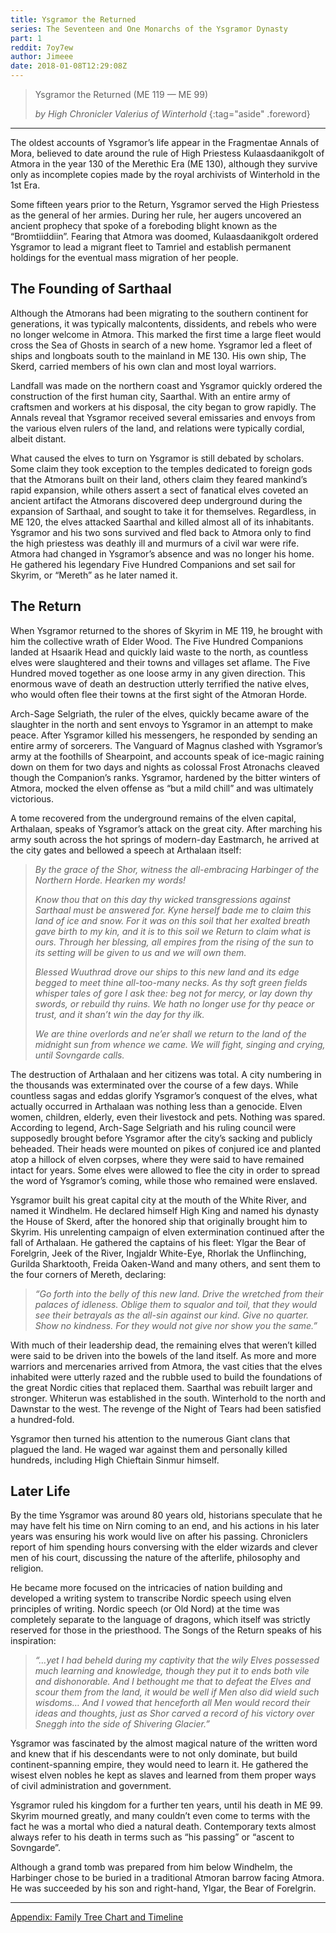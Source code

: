 ```yaml
---
title: Ysgramor the Returned
series: The Seventeen and One Monarchs of the Ysgramor Dynasty
part: 1
reddit: 7oy7ew
author: Jimeee
date: 2018-01-08T12:29:08Z
---
```


> Ysgramor the Returned (ME 119 — ME 99)
>
> _by High Chronicler Valerius of Winterhold_
{:tag="aside" .foreword}

---

The oldest accounts of Ysgramor’s life appear in the Fragmentae Annals of Mora,
believed to date around the rule of High Priestess Kulaasdaanikgolt of Atmora in
the year 130 of the Merethic Era (ME 130), although they survive only as
incomplete copies made by the royal archivists of Winterhold in the 1st Era.

Some fifteen years prior to the Return, Ysgramor served the High Priestess as
the general of her armies. During her rule, her augers uncovered an ancient
prophecy that spoke of a foreboding blight known as the “Bromtiiddiin”. Fearing
that Atmora was doomed, Kulaasdaanikgolt ordered Ysgramor to lead a migrant
fleet to Tamriel and establish permanent holdings for the eventual mass
migration of her people.

## The Founding of Sarthaal

Although the Atmorans had been migrating to the southern continent for
generations, it was typically malcontents, dissidents, and rebels who were no
longer welcome in Atmora. This marked the first time a large fleet would cross
the Sea of Ghosts in search of a new home. Ysgramor led a fleet of ships and
longboats south to the mainland in ME 130. His own ship, The Skerd, carried
members of his own clan and most loyal warriors.

Landfall was made on the northern coast and Ysgramor quickly ordered the
construction of the first human city, Saarthal. With an entire army of craftsmen
and workers at his disposal, the city began to grow rapidly. The Annals reveal
that Ysgramor received several emissaries and envoys from the various elven
rulers of the land, and relations were typically cordial, albeit distant.

What caused the elves to turn on Ysgramor is still debated by scholars. Some
claim they took exception to the temples dedicated to foreign gods that the
Atmorans built on their land, others claim they feared mankind’s rapid
expansion, while others assert a sect of fanatical elves coveted an ancient
artifact the Atmorans discovered deep underground during the expansion of
Sarthaal, and sought to take it for themselves. Regardless, in ME 120, the elves
attacked Saarthal and killed almost all of its inhabitants. Ysgramor and his two
sons survived and fled back to Atmora only to find the high priestess was
deathly ill and murmurs of a civil war were rife. Atmora had changed in
Ysgramor’s absence and was no longer his home. He gathered his legendary Five
Hundred Companions and set sail for Skyrim, or “Mereth” as he later named it.

## The Return

When Ysgramor returned to the shores of Skyrim in ME 119, he brought with him
the collective wrath of Elder Wood. The Five Hundred Companions landed at
Hsaarik Head and quickly laid waste to the north, as countless elves were
slaughtered and their towns and villages set aflame. The Five Hundred moved
together as one loose army in any given direction. This enormous wave of death
an destruction utterly terrified the native elves, who would often flee their
towns at the first sight of the Atmoran Horde.

Arch-Sage Selgriath, the ruler of the elves, quickly became aware of the
slaughter in the north and sent envoys to Ysgramor in an attempt to make peace.
After Ysgramor killed his messengers, he responded by sending an entire army of
sorcerers. The Vanguard of Magnus clashed with Ysgramor’s army at the foothills
of Shearpoint, and accounts speak of ice-magic raining down on them for two days
and nights as colossal Frost Atronachs cleaved though the Companion’s ranks.
Ysgramor, hardened by the bitter winters of Atmora, mocked the elven offense as
“but a mild chill” and was ultimately victorious.

A tome recovered from the underground remains of the elven capital, Arthalaan,
speaks of Ysgramor’s attack on the great city. After marching his army south
across the hot springs of modern-day Eastmarch, he arrived at the city gates and
bellowed a speech at Arthalaan itself:

> _By the grace of the Shor, witness the all-embracing Harbinger of the Northern
> Horde. Hearken my words!_
>
> _Know thou that on this day thy wicked transgressions against Sarthaal must be
> answered for. Kyne herself bade me to claim this land of ice and snow. For it
> was on this soil that her exalted breath gave birth to my kin, and it is to
> this soil we Return to claim what is ours. Through her blessing, all empires
> from the rising of the sun to its setting will be given to us and we will own
> them._
>
> _Blessed Wuuthrad drove our ships to this new land and its edge begged to meet
> thine all-too-many necks. As thy soft green fields whisper tales of gore I ask
> thee: beg not for mercy, or lay down thy swords, or rebuild thy ruins. We hath
> no longer use for thy peace or trust, and it shan’t win the day for thy ilk._
>
> _We are thine overlords and ne’er shall we return to the land of the midnight
> sun from whence we came. We will fight, singing and crying, until Sovngarde
> calls._

The destruction of Arthalaan and her citizens was total. A city numbering in the
thousands was exterminated over the course of a few days. While countless sagas
and eddas glorify Ysgramor’s conquest of the elves, what actually occurred in
Arthalaan was nothing less than a genocide. Elven women, children, elderly, even
their livestock and pets. Nothing was spared. According to legend, Arch-Sage
Selgriath and his ruling council were supposedly brought before Ysgramor after
the city’s sacking and publicly beheaded. Their heads were mounted on pikes of
conjured ice and planted atop a hillock of elven corpses, where they were said
to have remained intact for years. Some elves were allowed to flee the city in
order to spread the word of Ysgramor’s coming, while those who remained were
enslaved.

Ysgramor built his great capital city at the mouth of the White River, and named
it Windhelm. He declared himself High King and named his dynasty the House of
Skerd, after the honored ship that originally brought him to Skyrim. His
unrelenting campaign of elven extermination continued after the fall of
Arthalaan. He gathered the captains of his fleet: Ylgar the Bear of Forelgrin,
Jeek of the River, Ingjaldr White-Eye, Rhorlak the Unflinching, Gurilda
Sharktooth, Freida Oaken-Wand and many others, and sent them to the four corners
of Mereth, declaring:

> _“Go forth into the belly of this new land. Drive the wretched from their
> palaces of idleness. Oblige them to squalor and toil, that they would see
> their betrayals as the all-sin against our kind. Give no quarter. Show no
> kindness. For they would not give nor show you the same.”_

With much of their leadership dead, the remaining elves that weren’t killed were
said to be driven into the bowels of the land itself. As more and more warriors
and mercenaries arrived from Atmora, the vast cities that the elves inhabited
were utterly razed and the rubble used to build the foundations of the great
Nordic cities that replaced them. Saarthal was rebuilt larger and stronger.
Whiterun was established in the south. Winterhold to the north and Dawnstar to
the west. The revenge of the Night of Tears had been satisfied a hundred-fold.

Ysgramor then turned his attention to the numerous Giant clans that plagued the
land. He waged war against them and personally killed hundreds, including High
Chieftain Sinmur himself.

## Later Life

By the time Ysgramor was around 80 years old, historians speculate that he may
have felt his time on Nirn coming to an end, and his actions in his later years
was ensuring his work would live on after his passing. Chroniclers report of him
spending hours conversing with the elder wizards and clever men of his court,
discussing the nature of the afterlife, philosophy and religion.

He became more focused on the intricacies of nation building and developed a
writing system to transcribe Nordic speech using elven principles of writing.
Nordic speech (or Old Nord) at the time was completely separate to the language
of dragons, which itself was strictly reserved for those in the priesthood. The
Songs of the Return speaks of his inspiration:

> _“…yet I had beheld during my captivity that the wily Elves possessed much
> learning and knowledge, though they put it to ends both vile and dishonorable.
> And I bethought me that to defeat the Elves and scour them from the land, it
> would be well if Men also did wield such wisdoms… And I vowed that henceforth
> all Men would record their ideas and thoughts, just as Shor carved a record of
> his victory over Sneggh into the side of Shivering Glacier.”_

Ysgramor was fascinated by the almost magical nature of the written word and
knew that if his descendants were to not only dominate, but build
continent-spanning empire, they would need to learn it. He gathered the wisest
elven nobles he kept as slaves and learned from them proper ways of civil
administration and government.

Ysgramor ruled his kingdom for a further ten years, until his death in ME 99.
Skyrim mourned greatly, and many couldn’t even come to terms with the fact he
was a mortal who died a natural death. Contemporary texts almost always refer to
his death in terms such as “his passing” or “ascent to Sovngarde”.

Although a grand tomb was prepared from him below Windhelm, the Harbinger chose
to be buried in a traditional Atmoran barrow facing Atmora. He was succeeded by
his son and right-hand, Ylgar, the Bear of Forelgrin.

---

[Appendix: Family Tree Chart and Timeline](https://en.uesp.net/wiki/User:Jimeee/Fiction/YsgramorDynasty)
